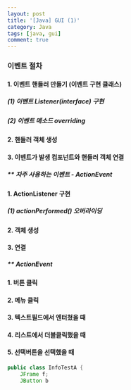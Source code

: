 ```yaml
---
layout: post
title: '[Java] GUI (1)'
category: Java
tags: [java, gui]
comment: true
---
```


### 이벤트 절차
#### 1. 이벤트 핸들러 만들기 (이벤트 구현 클래스)
##### (1) 이벤트 Listener(interface) 구현
##### (2) 이벤트 메소드 overriding

#### 2. 핸들러 객체 생성
#### 3. 이벤트가 발생 컴포넌트와 핸들러 객체 연결

##### ** 자주 사용하는 이벤트 - ActionEvent

#### 1. ActionListener 구현
##### (1) actionPerformed() 오버라이딩
#### 2. 객체 생성
#### 3. 연결

##### ** ActionEvent
#### 1. 버튼 클릭
#### 2. 메뉴 클릭
#### 3. 텍스트필드에서 엔터쳤을 때
#### 4. 리스트에서 더블클릭했을 때
#### 5. 선택버튼을 선택했을 때

~~~java
public class InfoTestA {
	JFrame f;
	JButton b
~~~